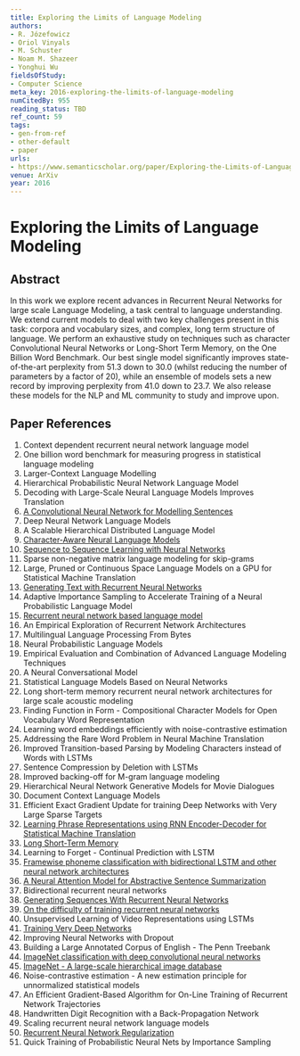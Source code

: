 ```yaml
---
title: Exploring the Limits of Language Modeling
authors:
- R. Józefowicz
- Oriol Vinyals
- M. Schuster
- Noam M. Shazeer
- Yonghui Wu
fieldsOfStudy:
- Computer Science
meta_key: 2016-exploring-the-limits-of-language-modeling
numCitedBy: 955
reading_status: TBD
ref_count: 59
tags:
- gen-from-ref
- other-default
- paper
urls:
- https://www.semanticscholar.org/paper/Exploring-the-Limits-of-Language-Modeling-Józefowicz-Vinyals/2f2d8f8072e5cc9b296fad551f65f183bdbff7aa?sort=total-citations
venue: ArXiv
year: 2016
---
```


# Exploring the Limits of Language Modeling

## Abstract

In this work we explore recent advances in Recurrent Neural Networks for large scale Language Modeling, a task central to language understanding. We extend current models to deal with two key challenges present in this task: corpora and vocabulary sizes, and complex, long term structure of language. We perform an exhaustive study on techniques such as character Convolutional Neural Networks or Long-Short Term Memory, on the One Billion Word Benchmark. Our best single model significantly improves state-of-the-art perplexity from 51.3 down to 30.0 (whilst reducing the number of parameters by a factor of 20), while an ensemble of models sets a new record by improving perplexity from 41.0 down to 23.7. We also release these models for the NLP and ML community to study and improve upon.

## Paper References

1. Context dependent recurrent neural network language model
2. One billion word benchmark for measuring progress in statistical language modeling
3. Larger-Context Language Modelling
4. Hierarchical Probabilistic Neural Network Language Model
5. Decoding with Large-Scale Neural Language Models Improves Translation
6. [A Convolutional Neural Network for Modelling Sentences](2014-a-convolutional-neural-network-for-modelling-sentences)
7. Deep Neural Network Language Models
8. A Scalable Hierarchical Distributed Language Model
9. [Character-Aware Neural Language Models](2016-character-aware-neural-language-models)
10. [Sequence to Sequence Learning with Neural Networks](2014-sequence-to-sequence-learning-with-neural-networks)
11. Sparse non-negative matrix language modeling for skip-grams
12. Large, Pruned or Continuous Space Language Models on a GPU for Statistical Machine Translation
13. [Generating Text with Recurrent Neural Networks](2011-generating-text-with-recurrent-neural-networks)
14. Adaptive Importance Sampling to Accelerate Training of a Neural Probabilistic Language Model
15. [Recurrent neural network based language model](2010-recurrent-neural-network-based-language-model)
16. An Empirical Exploration of Recurrent Network Architectures
17. Multilingual Language Processing From Bytes
18. Neural Probabilistic Language Models
19. Empirical Evaluation and Combination of Advanced Language Modeling Techniques
20. A Neural Conversational Model
21. Statistical Language Models Based on Neural Networks
22. Long short-term memory recurrent neural network architectures for large scale acoustic modeling
23. Finding Function in Form - Compositional Character Models for Open Vocabulary Word Representation
24. Learning word embeddings efficiently with noise-contrastive estimation
25. Addressing the Rare Word Problem in Neural Machine Translation
26. Improved Transition-based Parsing by Modeling Characters instead of Words with LSTMs
27. Sentence Compression by Deletion with LSTMs
28. Improved backing-off for M-gram language modeling
29. Hierarchical Neural Network Generative Models for Movie Dialogues
30. Document Context Language Models
31. Efficient Exact Gradient Update for training Deep Networks with Very Large Sparse Targets
32. [Learning Phrase Representations using RNN Encoder-Decoder for Statistical Machine Translation](2014-learning-phrase-representations-using-rnn-encoder-decoder-for-statistical-machine-translation)
33. [Long Short-Term Memory](1997-long-short-term-memory)
34. Learning to Forget - Continual Prediction with LSTM
35. [Framewise phoneme classification with bidirectional LSTM and other neural network architectures](2005-framewise-phoneme-classification-with-bidirectional-lstm-and-other-neural-network-architectures)
36. [A Neural Attention Model for Abstractive Sentence Summarization](2015-a-neural-attention-model-for-abstractive-sentence-summarization)
37. Bidirectional recurrent neural networks
38. [Generating Sequences With Recurrent Neural Networks](2013-generating-sequences-with-recurrent-neural-networks)
39. [On the difficulty of training recurrent neural networks](2013-on-the-difficulty-of-training-recurrent-neural-networks)
40. Unsupervised Learning of Video Representations using LSTMs
41. [Training Very Deep Networks](2015-training-very-deep-networks)
42. Improving Neural Networks with Dropout
43. Building a Large Annotated Corpus of English - The Penn Treebank
44. [ImageNet classification with deep convolutional neural networks](2012-alexnet.md)
45. [ImageNet - A large-scale hierarchical image database](2009-imagenet-a-large-scale-hierarchical-image-database)
46. Noise-contrastive estimation - A new estimation principle for unnormalized statistical models
47. An Efficient Gradient-Based Algorithm for On-Line Training of Recurrent Network Trajectories
48. Handwritten Digit Recognition with a Back-Propagation Network
49. Scaling recurrent neural network language models
50. [Recurrent Neural Network Regularization](2014-recurrent-neural-network-regularization)
51. Quick Training of Probabilistic Neural Nets by Importance Sampling
